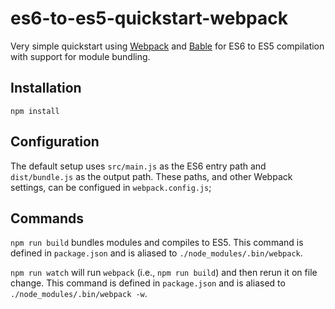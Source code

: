 # es6-to-es5-quickstart-webpack
Very simple quickstart using [Webpack](https://webpack.github.io/) and [Bable](http://babeljs.io/) for ES6 to ES5 compilation with support for module bundling.

## Installation
`npm install`

## Configuration
The default setup uses `src/main.js` as the ES6 entry path and `dist/bundle.js` as the output path. These paths, and other Webpack settings, can be configued in `webpack.config.js`;

## Commands
`npm run build` bundles modules and compiles to ES5. This command is defined in `package.json` and is aliased to `./node_modules/.bin/webpack`.

`npm run watch` will run `webpack` (i.e., `npm run build`) and then rerun it on file change. This command is defined in `package.json` and is aliased to `./node_modules/.bin/webpack -w`.

